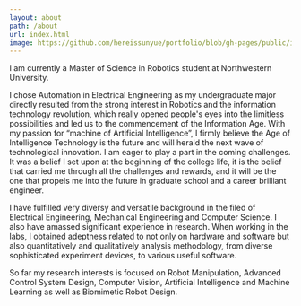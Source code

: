 ```yaml
---
layout: about
path: /about
url: index.html	
image: https://github.com/hereissunyue/portfolio/blob/gh-pages/public/images/Capture.GIF?raw=true
---
```






I am currently a Master of Science in Robotics student at Northwestern University.

I chose Automation in Electrical Engineering as my undergraduate major directly resulted from the strong interest in Robotics and the information technology revolution, which really opened people's eyes into the limitless possibilities and led us to the commencement of the Information Age. With my passion for “machine of Artificial Intelligence”, I firmly believe the Age of Intelligence Technology is the future and will herald the next wave of technological innovation. I am eager to play a part in the coming challenges. It was a belief I set upon at the beginning of the college life, it is the belief that carried me through all the challenges and rewards, and it will be the one that propels me into the future in graduate school and a career brilliant engineer.

I have fulfilled very diversy and versatile background in the filed of Electrical Engineering, Mechanical Engineering and Computer Science. I also have amassed significant experience in research. When working in the labs, I obtained adeptness related to not only on hardware and software but also quantitatively and qualitatively analysis methodology, from diverse sophisticated experiment devices, to various useful software.

So far my research interests is focused on Robot Manipulation, Advanced Control System Design, Computer Vision, Artificial Intelligence and Machine Learning as well as Biomimetic Robot Design.
